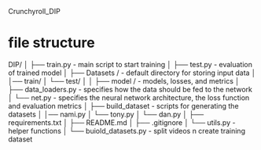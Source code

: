 Crunchyroll_DIP

# file structure
DIP/
│
├── train.py - main script to start training
│
├── test.py - evaluation of trained model
│
├── Datasets / - default directory for storing input data
│   │── train/
│   └── test/
│
│
├── model / - models, losses, and metrics
│   ├── data_loaders.py - specifies how the data should be fed to the network
│   └── net.py - specifies the neural network architecture, the loss function and evaluation metrics
│
├── build_dataset - scripts for generating the datasets
│   │── nami.py
│   └── tony.py
│   └── dan.py
│
├── requirements.txt
│
├── README.md
│
├── .gitignore
│
└── utils.py - helper functions
│
└── buiold_datasets.py - split videos n create training dataset
